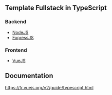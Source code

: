 ## Template Fullstack in TypeScript
### Backend
- [NodeJS](https://nodejs.org)
- [ExpressJS](https://expressjs.com)

### Frontend
- [VueJS](https://vuejs.org/)

## Documentation
https://fr.vuejs.org/v2/guide/typescript.html
